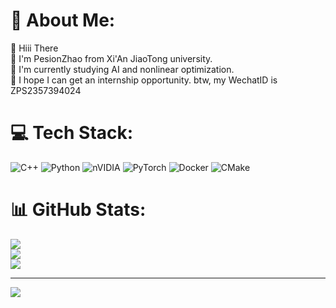 
# 💫 About Me:
👋 Hiii There<br>👯 I'm PesionZhao from Xi'An JiaoTong university.<br>🌱 I'm currently studying AI and nonlinear optimization.<br>🤔 I hope I can get an internship opportunity. btw, my WechatID is ZPS2357394024


# 💻 Tech Stack:
![C++](https://img.shields.io/badge/c++-%2300599C.svg?style=plastic&logo=c%2B%2B&logoColor=white) ![Python](https://img.shields.io/badge/python-3670A0?style=plastic&logo=python&logoColor=ffdd54) ![nVIDIA](https://img.shields.io/badge/cuda-000000.svg?style=plastic&logo=nVIDIA&logoColor=green) ![PyTorch](https://img.shields.io/badge/PyTorch-%23EE4C2C.svg?style=plastic&logo=PyTorch&logoColor=white) ![Docker](https://img.shields.io/badge/docker-%230db7ed.svg?style=plastic&logo=docker&logoColor=white) ![CMake](https://img.shields.io/badge/CMake-%23008FBA.svg?style=plastic&logo=cmake&logoColor=white)
# 📊 GitHub Stats:
![](https://github-readme-stats.vercel.app/api?username=pesionzhao&theme=radical&hide_border=false&include_all_commits=true&count_private=true)<br/>
![](https://github-readme-streak-stats.herokuapp.com/?user=pesionzhao&theme=radical&hide_border=false)<br/>
![](https://github-readme-stats.vercel.app/api/top-langs/?username=pesionzhao&theme=radical&hide_border=false&include_all_commits=true&count_private=true&layout=compact)

---
[![](https://visitcount.itsvg.in/api?id=pesionzhao&icon=0&color=0)](https://visitcount.itsvg.in)

<!-- Proudly created with GPRM ( https://gprm.itsvg.in ) -->
<!--
**pesionzhao/pesionzhao** is a ✨ _special_ ✨ repository because its `README.md` (this file) appears on your GitHub profile.

Here are some ideas to get you started:

- 🔭 I’m currently working on ...
- 🌱 I’m currently learning ...
- 👯 I’m looking to collaborate on ...
- 🤔 I’m looking for help with ...
- 💬 Ask me about ...
- 📫 How to reach me: ...
- 😄 Pronouns: ...
- ⚡ Fun fact: ...
-->
